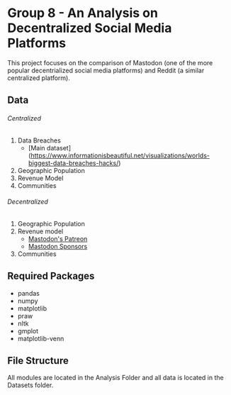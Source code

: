 # Group 8 - An Analysis on Decentralized Social Media Platforms
This project focuses on the comparison of Mastodon (one of the more popular decentrialized social media platforms) and Reddit (a similar centralized platform).

## Data
###### Centralized
1. Data Breaches
    * [Main dataset] (https://www.informationisbeautiful.net/visualizations/worlds-biggest-data-breaches-hacks/)
2. Geographic Population
3. Revenue Model
4. Communities
###### Decentralized
1. Geographic Population
2. Revenue model
   * [Mastodon's Patreon](https://www.patreon.com/mastodon)
   * [Mastodon Sponsors](https://joinmastodon.org/sponsors)
3. Communities

## Required Packages
- pandas
- numpy
- matplotlib
- praw
- nltk
- gmplot
- matplotlib-venn

## File Structure
All modules are located in the Analysis Folder and all data is located in the Datasets folder.
